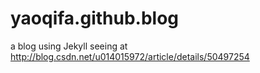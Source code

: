 # yaoqifa.github.blog
a blog
using Jekyll
seeing at http://blog.csdn.net/u014015972/article/details/50497254
